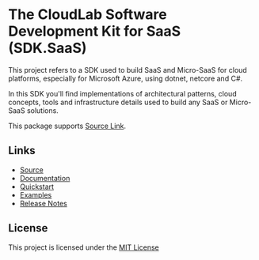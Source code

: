 # The CloudLab Software Development Kit for SaaS (SDK.SaaS)
This project refers to a SDK used to build SaaS and Micro-SaaS for cloud platforms, especially for Microsoft Azure, using dotnet, netcore and C#.

In this SDK you'll find implementations of architectural patterns, cloud concepts, tools and infrastructure details used to build any SaaS or Micro-SaaS solutions.

This package supports [Source Link](https://learn.microsoft.com/en-us/dotnet/standard/library-guidance/sourcelink).

## Links
- [Source](https://github.com/cloudlabtech/SDK-SaaS)
- [Documentation](https://github.com/cloudlabtech/SDK-SaaS/wiki)
- [Quickstart](https://github.com/cloudlabtech/SDK-SaaS/wiki/Quickstart)
- [Examples](https://github.com/cloudlabtech/SDK-SaaS/wiki/Examples)
- [Release Notes](https://github.com/cloudlabtech/SDK-SaaS/wiki/Release-Notes)

## License
This project is licensed under the [MIT License](https://github.com/cloudlabtech/SDK-SaaS/blob/main/LICENSE)